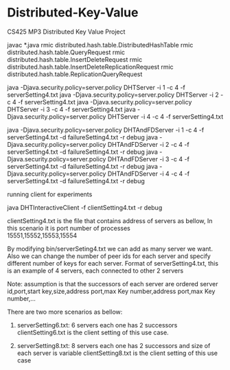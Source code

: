 Distributed-Key-Value
=====================

CS425 MP3 Distributed Key Value Project

javac *.java
rmic distributed.hash.table.DistributedHashTable
rmic distributed.hash.table.QueryRequest
rmic distributed.hash.table.InsertDeleteRequest
rmic distributed.hash.table.InsertDeleteReplicationRequest
rmic distributed.hash.table.ReplicationQueryRequest



java -Djava.security.policy=server.policy DHTServer -i 1 -c 4 -f serverSetting4.txt
java -Djava.security.policy=server.policy DHTServer -i 2 -c 4 -f serverSetting4.txt
java -Djava.security.policy=server.policy DHTServer -i 3 -c 4 -f serverSetting4.txt
java -Djava.security.policy=server.policy DHTServer -i 4 -c 4 -f serverSetting4.txt


java -Djava.security.policy=server.policy DHTAndFDServer -i 1 -c 4 -f serverSetting4.txt -d failureSetting4.txt -r debug
java -Djava.security.policy=server.policy DHTAndFDServer -i 2 -c 4 -f serverSetting4.txt -d failureSetting4.txt -r debug
java -Djava.security.policy=server.policy DHTAndFDServer -i 3 -c 4 -f serverSetting4.txt -d failureSetting4.txt -r debug
java -Djava.security.policy=server.policy DHTAndFDServer -i 4 -c 4 -f serverSetting4.txt -d failureSetting4.txt -r debug

running client for experiments

java DHTInteractiveClient -f clientSetting4.txt -r debug

clientSetting4.txt is the file that contains address of servers as bellow, In this scenario it is port number of processes  
15551,15552,15553,15554


By modifying bin/serverSeting4.txt we can add as many server we want. 
Also we can change the number of peer ids for each server and specify different number of keys for each server.
Format of serverSetting4.txt, this is an example of 4 servers, each connected to other 2 servers

Note: assumption is that the successors of each server are ordered 
server id,port,start key,size,address port,max Key number,address port,max Key number,...


There are two more scenarios as bellow:
1) serverSetting6.txt: 6 servers each one has 2 successors
	clientSetting6.txt is the client setting of this use case.

2) serverSetting8.txt: 8 servers each one has 2 successors and size of each server is variable
	clientSetting8.txt is the client setting of this use case
